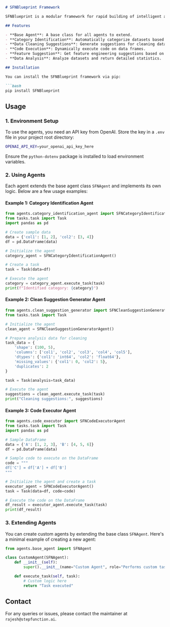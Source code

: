 ```md
# SFNBlueprint Framework

SFNBlueprint is a modular framework for rapid building of intelligent agents to handle various data-related tasks, such as category identification, code execution, feature suggestion generation, data analysis, and more. These agents integrate with OpenAI to perform their tasks and can be extended with custom logic.

## Features

- **Base Agent**: A base class for all agents to extend.
- **Category Identification**: Automatically categorize datasets based on column names.
- **Data Cleaning Suggestions**: Generate suggestions for cleaning datasets.
- **Code Execution**: Dynamically execute code on data frames.
- **Feature Suggestion**: Get feature engineering suggestions based on your dataset.
- **Data Analysis**: Analyze datasets and return detailed statistics.

## Installation

You can install the SFNBlueprint framework via pip:

```bash
pip install SFNBlueprint
```

## Usage

### 1. Environment Setup

To use the agents, you need an API key from OpenAI. Store the key in a `.env` file in your project root directory:

```bash
OPENAI_API_KEY=your_openai_api_key_here
```

Ensure the `python-dotenv` package is installed to load environment variables.

### 2. Using Agents

Each agent extends the base agent class `SFNAgent` and implements its own logic. Below are a few usage examples:

#### Example 1: Category Identification Agent

```python
from agents.category_identification_agent import SFNCategoryIdentificationAgent
from tasks.task import Task
import pandas as pd

# Create sample data
data = {'col1': [1, 2], 'col2': [3, 4]}
df = pd.DataFrame(data)

# Initialize the agent
category_agent = SFNCategoryIdentificationAgent()

# Create a task
task = Task(data=df)

# Execute the agent
category = category_agent.execute_task(task)
print(f"Identified category: {category}")
```

#### Example 2: Clean Suggestion Generator Agent

```python
from agents.clean_suggestion_generator import SFNCleanSuggestionGeneratorAgent
from tasks.task import Task

# Initialize the agent
clean_agent = SFNCleanSuggestionGeneratorAgent()

# Prepare analysis data for cleaning
task_data = {
    'shape': (100, 5),
    'columns': ['col1', 'col2', 'col3', 'col4', 'col5'],
    'dtypes': {'col1': 'int64', 'col2': 'float64'},
    'missing_values': {'col1': 0, 'col2': 5},
    'duplicates': 2
}

task = Task(analysis=task_data)

# Execute the agent
suggestions = clean_agent.execute_task(task)
print("Cleaning suggestions:", suggestions)
```

#### Example 3: Code Executor Agent

```python
from agents.code_executor import SFNCodeExecutorAgent
from tasks.task import Task
import pandas as pd

# Sample DataFrame
data = {'A': [1, 2, 3], 'B': [4, 5, 6]}
df = pd.DataFrame(data)

# Sample code to execute on the DataFrame
code = """
df['C'] = df['A'] + df['B']
"""

# Initialize the agent and create a task
executor_agent = SFNCodeExecutorAgent()
task = Task(data=df, code=code)

# Execute the code on the DataFrame
df_result = executor_agent.execute_task(task)
print(df_result)
```

### 3. Extending Agents

You can create custom agents by extending the base class `SFNAgent`. Here's a minimal example of creating a new agent:

```python
from agents.base_agent import SFNAgent

class CustomAgent(SFNAgent):
    def __init__(self):
        super().__init__(name="Custom Agent", role="Performs custom task")

    def execute_task(self, task):
        # Custom logic here
        return "Task executed"
```

## Contact

For any queries or issues, please contact the maintainer at `rajesh@stepfunction.ai`.
```